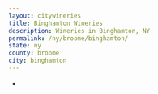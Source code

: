 ```yaml
---
layout: citywineries
title: Binghamton Wineries
description: Wineries in Binghamton, NY
permalink: /ny/broome/binghamton/
state: ny
county: broome
city: binghamton
---
```

-
